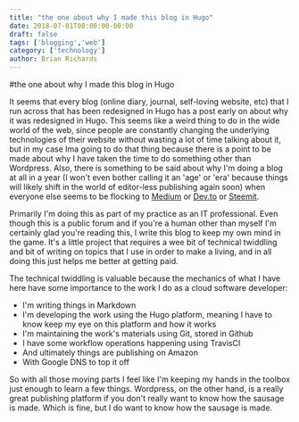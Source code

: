 ```yaml
---
title: "the one about why I made this blog in Hugo"
date: 2018-07-01T00:00:00-00:00
draft: false
tags: ['blogging','web']
category: ['technology']
author: Brian Richards
---
```

#the one about why I made this blog in Hugo

It seems that every blog (online diary, journal, self-loving website, etc) that I run across that has been redesigned in Hugo has a post early on about why it was redesigned in Hugo. This seems like a weird thing to do in the wide world of the web, since people are constantly changing the underlying technologies of their website without wasting a lot of time talking about it, but in my case Ima going to do that thing because there is a point to be made about why I have taken the time to do something other than Wordpress. Also, there is something to be said about why I'm doing a blog at all in a year (I won't even bother calling it an 'age' or 'era' because things will likely shift in the world of editor-less publishing again soon) when everyone else seems to be flocking to [Medium](https://medium.com/) or [Dev.to](https://dev.to/) or [Steemit](https://steemit.com/).

Primarily I'm doing this as part of my practice as an IT professional. Even though this is a public forum and if you're a human other than myself I'm certainly glad you're reading this, I write this blog to keep my own mind in the game. It's a little project that requires a wee bit of technical twiddling and bit of writing on topics that I use in order to make a living, and in all doing this just helps me better at getting paid.

The technical twiddling is valuable because the mechanics of what I have here have some importance to the work I do as a cloud software developer:

* I'm writing things in Markdown
* I'm developing the work using the Hugo platform, meaning I have to know keep my eye on this platform and how it works
* I'm maintaining the work's materials using Git, stored in Github
* I have some workflow operations happening using TravisCI
* And ultimately things are publishing on Amazon
* With Google DNS to top it off

So with all those moving parts I feel like I'm keeping my hands in the toolbox just enough to learn a few things. Wordpress, on the other hand, is a really great publishing platform if you don't really want to know how the sausage is made. Which is fine, but I do want to know how the sausage is made.

